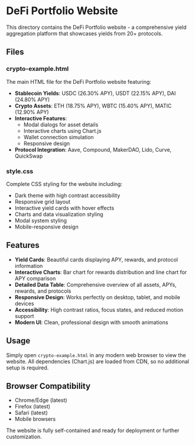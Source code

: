# DeFi Portfolio Website

This directory contains the DeFi Portfolio website - a comprehensive yield aggregation platform that showcases yields from 20+ protocols.

## Files

### crypto-example.html
The main HTML file for the DeFi Portfolio website featuring:
- **Stablecoin Yields**: USDC (26.30% APY), USDT (22.15% APY), DAI (24.80% APY)
- **Crypto Assets**: ETH (18.75% APY), WBTC (15.40% APY), MATIC (12.90% APY)
- **Interactive Features**: 
  - Modal dialogs for asset details
  - Interactive charts using Chart.js
  - Wallet connection simulation
  - Responsive design
- **Protocol Integration**: Aave, Compound, MakerDAO, Lido, Curve, QuickSwap

### style.css
Complete CSS styling for the website including:
- Dark theme with high contrast accessibility
- Responsive grid layout
- Interactive yield cards with hover effects
- Charts and data visualization styling
- Modal system styling
- Mobile-responsive design

## Features

- **Yield Cards**: Beautiful cards displaying APY, rewards, and protocol information
- **Interactive Charts**: Bar chart for rewards distribution and line chart for APY comparison
- **Detailed Data Table**: Comprehensive overview of all assets, APYs, rewards, and protocols
- **Responsive Design**: Works perfectly on desktop, tablet, and mobile devices
- **Accessibility**: High contrast ratios, focus states, and reduced motion support
- **Modern UI**: Clean, professional design with smooth animations

## Usage

Simply open `crypto-example.html` in any modern web browser to view the website. All dependencies (Chart.js) are loaded from CDN, so no additional setup is required.

## Browser Compatibility

- Chrome/Edge (latest)
- Firefox (latest)
- Safari (latest)
- Mobile browsers

The website is fully self-contained and ready for deployment or further customization.
